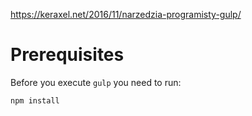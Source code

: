 https://keraxel.net/2016/11/narzedzia-programisty-gulp/

Prerequisites
=============

Before you execute `gulp` you need to run:
```bash
npm install
```